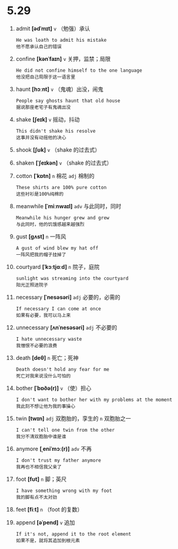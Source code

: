 # 5.29

1. admit **[ədˈmɪt]** `v` （勉强）承认

   ```
   He was loath to admit his mistake
   他不愿承认自己的错误
   ```

2. confine **[kənˈfaɪn]** `v` 关押，监禁；局限

   ```
   He did not confine himself to the one language
   他没把自己局限于这一语言里
   ```

3. haunt **[hɔːnt]** `v` （鬼魂）出没，闹鬼

   ```
   People say ghosts haunt that old house
   据说那座老宅子有鬼魂出没
   ```

4. shake **[ʃeɪk]** `v` 摇动，抖动

   ```
   This didn't shake his resolve
   这事并没有动摇他的决心
   ```

5. shook **[ʃʊk]** `v` （shake 的过去式）

6. shaken **[ˈʃeɪkən]** `v` （shake 的过去式）

7. cotton **[ˈkɒtn]** `n` 棉花 `adj` 棉制的

   ```
   These shirts are 100% pure cotton
   这些衬衫是100%纯棉的
   ```

8. meanwhile **[ˈmiːnwaɪl]** `adv` 与此同时，同时

   ```
   Meanwhile his hunger grew and grew
   与此同时，他的饥饿感越来越强烈
   ```

9. gust **[ɡʌst]** `n` 一阵风

   ```
   A gust of wind blew my hat off
   一阵风把我的帽子挂掉了
   ```

10. courtyard **[ˈkɔːtjɑːd]** `n` 院子，庭院

    ```
    sunlight was streaming into the courtyard
    阳光正照进院子
    ```

11. necessary **[ˈnesəsəri]** `adj` 必要的，必需的

    ```
    If necessary I can come at once
    如果有必要，我可以马上来
    ```

12. unnecessary **[ʌnˈnesəsəri]** `adj` 不必要的

    ```
    I hate unnecessary waste
    我憎恨不必要的浪费
    ```

13. death **[deθ]** `n` 死亡；死神

    ```
    Death doesn't hold any fear for me
    死亡对我来说没什么可怕的
    ```

14. bother **[ˈbɒðə(r)]** `v` （使）担心

    ```
    I don't want to bother her with my problems at the moment
    我此刻不想让他为我的事操心
    ```

15. twin **[twɪn]** `adj` 双胞胎的，孪生的 `n` 双胞胎之一

    ```
    I can't tell one twin from the other
    我分不清双胞胎中谁是谁
    ```

16. anymore **[ˌeniˈmɔː(r)]** `adv` 不再

    ```
    I don't trust my father anymore
    我再也不相信我父亲了
    ```

17. foot **[fʊt]** `n` 脚；英尺

    ```
    I have something wrong with my foot
    我的脚有点不太对劲
    ```

18. feet **[fiːt]** `n` （foot 的复数）

19. append **[əˈpend]** `v` 追加

    ```
    If it's not, append it to the root element
    如果不是，就将其追加到根元素
    ```
